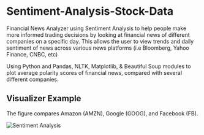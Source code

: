 # Sentiment-Analysis-Stock-Data

Financial News Analyzer using Sentiment Analysis to help people make more informed trading decisions by looking at financial news of different companies on a specific day. This allows the user to view trends and daily sentiment of news across various news platforms (i.e Bloomberg, Yahoo Finance, CNBC, etc)

Using Python and Pandas, NLTK, Matplotlib, & Beautiful Soup modules to plot average polarity scores of financial news, compared with several different companies. 

## Visualizer Example
The figure compares Amazon (AMZN), Google (GOOG), and Facebook (FB).

![Sentiment Analysis](https://user-images.githubusercontent.com/54012492/161890180-0919ae2e-73ff-4a6c-a777-60c07ba21989.png)
